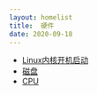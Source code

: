```yaml
---
layout: homelist
title:  硬件
date: 2020-09-18
---
```


* [Linux内核开机启动](/dict/hardware/linux-kernel-boot.html?%E7%A1%AC%E4%BB%B6)
* [磁盘](/dict/hardware/disk.html?%E7%A1%AC%E4%BB%B6)
* [CPU](/dict/hardware/cpu.html?%E7%A1%AC%E4%BB%B6)
